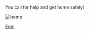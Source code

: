 You call for help and get home safely!

![home](https://imagesvc.meredithcorp.io/v3/mm/image?url=https%3A%2F%2Fstatic.onecms.io%2Fwp-content%2Fuploads%2Fsites%2F37%2F2016%2F02%2F15230656%2Fwhite-modern-house-curved-patio-archway-c0a4a3b3.jpg&q=85)

[End!](vacation.md)